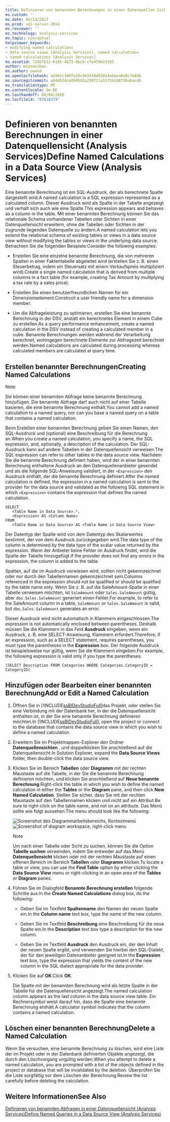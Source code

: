```yaml
---
title: Definieren von benannten Berechnungen in einer Datenquellen Sicht (Analysis Services) | Microsoft-Dokumentation
ms.custom: ''
ms.date: 06/13/2017
ms.prod: sql-server-2014
ms.reviewer: ''
ms.technology: analysis-services
ms.topic: conceptual
helpviewer_keywords:
- modifying named calculations
- data source views [Analysis Services], named calculations
- named calculations [Analysis Services]
ms.assetid: 729e7b12-6185-4b73-8bcb-cfe459b15355
author: minewiskan
ms.author: owend
ms.openlocfilehash: ae901c340fe29c042430d928a4abaea8e8cfe84b
ms.sourcegitcommit: ad4d92dce894592a259721a1571b1d8736abacdb
ms.translationtype: MT
ms.contentlocale: de-DE
ms.lasthandoff: 08/04/2020
ms.locfileid: "87618379"
---
```

# <a name="define-named-calculations-in-a-data-source-view-analysis-services"></a><span data-ttu-id="ad92c-102">Definieren von benannten Berechnungen in einer Datenquellensicht (Analysis Services)</span><span class="sxs-lookup"><span data-stu-id="ad92c-102">Define Named Calculations in a Data Source View (Analysis Services)</span></span>
  <span data-ttu-id="ad92c-103">Eine benannte Berechnung ist ein SQL-Ausdruck, der als berechnete Spalte dargestellt wird.</span><span class="sxs-lookup"><span data-stu-id="ad92c-103">A named calculation is a SQL expression represented as a calculated column.</span></span> <span data-ttu-id="ad92c-104">Dieser Ausdruck wird als Spalte in der Tabelle angezeigt und verhält sich auch wie eine Spalte.</span><span class="sxs-lookup"><span data-stu-id="ad92c-104">This expression appears and behaves as a column in the table.</span></span> <span data-ttu-id="ad92c-105">Mit einer benannten Berechnung können Sie das relationale Schema vorhandener Tabellen oder Sichten in einer Datenquellensicht erweitern, ohne die Tabellen oder Sichten in der zugrunde liegenden Datenquelle zu ändern.</span><span class="sxs-lookup"><span data-stu-id="ad92c-105">A named calculation lets you extend the relational schema of existing tables or views in a data source view without modifying the tables or views in the underlying data source.</span></span> <span data-ttu-id="ad92c-106">Betrachten Sie die folgenden Beispiele:</span><span class="sxs-lookup"><span data-stu-id="ad92c-106">Consider the following examples:</span></span>

-   <span data-ttu-id="ad92c-107">Erstellen Sie eine einzelne benannte Berechnung, die von mehreren Spalten in einer Faktentabelle abgeleitet wird (erstellen Sie z. B. einen Steuerbetrag, indem ein Steuersatz mit einem Verkaufspreis multipliziert wird).</span><span class="sxs-lookup"><span data-stu-id="ad92c-107">Create a single named calculation that is derived from multiple columns in a fact table (for example, creating Tax Amount by multiplying a tax rate by a sales price).</span></span>

-   <span data-ttu-id="ad92c-108">Erstellen Sie einen benutzerfreundlichen Namen für ein Dimensionselement.</span><span class="sxs-lookup"><span data-stu-id="ad92c-108">Construct a user friendly name for a dimension member.</span></span>

-   <span data-ttu-id="ad92c-109">Um die Abfrageleistung zu optimieren, erstellen Sie eine benannte Berechnung in der DSV, anstatt ein berechnetes Element in einem Cube zu erstellen.</span><span class="sxs-lookup"><span data-stu-id="ad92c-109">As a query performance enhancement, create a named calculation in the DSV instead of creating a calculated member in a cube.</span></span> <span data-ttu-id="ad92c-110">Benannte Berechnungen werden während der Verarbeitung berechnet, wohingegen berechnete Elemente zur Abfragezeit berechnet werden.</span><span class="sxs-lookup"><span data-stu-id="ad92c-110">Named calculations are calculated during processing whereas calculated members are calculated at query time.</span></span>

## <a name="creating-named-calculations"></a><span data-ttu-id="ad92c-111">Erstellen benannter Berechnungen</span><span class="sxs-lookup"><span data-stu-id="ad92c-111">Creating Named Calculations</span></span>

> [!NOTE]
>  <span data-ttu-id="ad92c-112">Sie können einer benannten Abfrage keine benannte Berechnung hinzufügen. Die benannte Abfrage darf auch nicht auf einer Tabelle basieren, die eine benannte Berechnung enthält.</span><span class="sxs-lookup"><span data-stu-id="ad92c-112">You cannot add a named calculation to a named query, nor can you base a named query on a table that contains a named calculation.</span></span>

 <span data-ttu-id="ad92c-113">Beim Erstellen einer benannten Berechnung geben Sie einen Namen, den SQL-Ausdruck und (optional) eine Beschreibung für die Berechnung an.</span><span class="sxs-lookup"><span data-stu-id="ad92c-113">When you create a named calculation, you specify a name, the SQL expression, and, optionally, a description of the calculation.</span></span> <span data-ttu-id="ad92c-114">Der SQL-Ausdruck kann auf andere Tabellen in der Datenquellensicht verweisen.</span><span class="sxs-lookup"><span data-stu-id="ad92c-114">The SQL expression can refer to other tables in the data source view.</span></span> <span data-ttu-id="ad92c-115">Nachdem Sie die benannte Berechnung definiert haben, wird der in einer benannten Berechnung enthaltene Ausdruck an den Datenquellenanbieter gesendet und als die folgende SQL-Anweisung validiert, in der `<Expression>` den Ausdruck enthält, der die benannte Berechnung definiert.</span><span class="sxs-lookup"><span data-stu-id="ad92c-115">After the named calculation is defined, the expression in a named calculation is sent to the provider for the data source and validated as the following SQL statement in which `<Expression>` contains the expression that defines the named calculation.</span></span>

```
SELECT 
   <Table Name in Data Source>.*, 
   <Expression> AS <Column Name> 
FROM 
   <Table Name in Data Source> AS <Table Name in Data Source View>
```

 <span data-ttu-id="ad92c-116">Der Datentyp der Spalte wird von dem Datentyp des Skalarwertes bestimmt, der von dem Ausdruck zurückgegeben wird.</span><span class="sxs-lookup"><span data-stu-id="ad92c-116">The data type of the column is determined by the data type of the scalar value returned by the expression.</span></span> <span data-ttu-id="ad92c-117">Wenn der Anbieter keine Fehler im Ausdruck findet, wird die Spalte der Tabelle hinzugefügt.</span><span class="sxs-lookup"><span data-stu-id="ad92c-117">If the provider does not find any errors in the expression, the column is added to the table.</span></span>

 <span data-ttu-id="ad92c-118">Spalten, auf die im Ausdruck verwiesen wird, sollten nicht gekennzeichnet oder nur durch den Tabellennamen gekennzeichnet sein.</span><span class="sxs-lookup"><span data-stu-id="ad92c-118">Columns referenced in the expression should not be qualified or should be qualified by the table name only.</span></span> <span data-ttu-id="ad92c-119">Wenn Sie z. B. auf die SaleAmount-Spalte in einer Tabelle verweisen möchten, ist `SaleAmount` oder `Sales.SaleAmount` gültig, aber `dbo.Sales.SaleAmount` generiert einen Fehler.</span><span class="sxs-lookup"><span data-stu-id="ad92c-119">For example, to refer to the SaleAmount column in a table, `SaleAmount` or `Sales.SaleAmount` is valid, but `dbo.Sales.SaleAmount` generates an error.</span></span>

 <span data-ttu-id="ad92c-120">Dieser Ausdruck wird nicht automatisch in Klammern eingeschlossen.</span><span class="sxs-lookup"><span data-stu-id="ad92c-120">The expression is not automatically enclosed between parentheses.</span></span> <span data-ttu-id="ad92c-121">Deshalb müssen Sie die Klammern in das Feld **Ausdruck** eingeben, wenn ein Ausdruck, z. B. eine SELECT-Anweisung, Klammern erfordert.</span><span class="sxs-lookup"><span data-stu-id="ad92c-121">Therefore, if an expression, such as a SELECT statement, requires parentheses, you must type the parentheses in the **Expression** box.</span></span> <span data-ttu-id="ad92c-122">Der folgende Ausdruck ist beispielsweise nur gültig, wenn Sie die Klammern eingeben.</span><span class="sxs-lookup"><span data-stu-id="ad92c-122">For example, the following expression is valid only if you type the parentheses.</span></span>

```
(SELECT Description FROM Categories WHERE Categories.CategoryID = CategoryID)
```

## <a name="add-or-edit-a-named-calculation"></a><span data-ttu-id="ad92c-123">Hinzufügen oder Bearbeiten einer benannten Berechnung</span><span class="sxs-lookup"><span data-stu-id="ad92c-123">Add or Edit a Named Calculation</span></span>

1.  <span data-ttu-id="ad92c-124">Öffnen Sie in [!INCLUDE[ssBIDevStudioFull](../../includes/ssbidevstudiofull-md.md)]das Projekt, oder stellen Sie eine Verbindung mit der Datenbank her, in der die Datenquellensicht enthalten ist, in der Sie eine benannte Berechnung definieren möchten.</span><span class="sxs-lookup"><span data-stu-id="ad92c-124">In [!INCLUDE[ssBIDevStudioFull](../../includes/ssbidevstudiofull-md.md)], open the project or connect to the database that contains the data source view in which you wish to define a named calculation.</span></span>

2.  <span data-ttu-id="ad92c-125">Erweitern Sie im Projektmappen-Explorer den Ordner **Datenquellensichten** , und doppelklicken Sie anschließend auf die Datenquellensicht.</span><span class="sxs-lookup"><span data-stu-id="ad92c-125">In Solution Explorer, expand the **Data Source Views** folder, then double-click the data source view.</span></span>

3.  <span data-ttu-id="ad92c-126">Klicken Sie im Bereich **Tabellen** oder **Diagramm** mit der rechten Maustaste auf die Tabelle, in der Sie die benannte Berechnung definieren möchten, und klicken Sie anschließend auf **Neue benannte Berechnung**.</span><span class="sxs-lookup"><span data-stu-id="ad92c-126">Right-click the table in which you wish to define the named calculation in either the **Tables** or the **Diagram** pane, and then click **New Named Calculation**.</span></span> <span data-ttu-id="ad92c-127">Stellen Sie sicher, dass Sie mit der rechten Maustaste auf den Tabellennamen klicken und nicht auf ein Attribut.</span><span class="sxs-lookup"><span data-stu-id="ad92c-127">Be sure to right-click on the table name, and not on an attribute.</span></span> <span data-ttu-id="ad92c-128">Das Menü sollte wie folgt aussehen:</span><span class="sxs-lookup"><span data-stu-id="ad92c-128">The menu should look like the following:</span></span>

     <span data-ttu-id="ad92c-129">![Screenshot des Diagrammarbeitsbereichs, Kontextmenü](../media/ssas-olapdsv-diagram.gif "Screenshot des Diagrammarbeitsbereichs, Kontextmenü")</span><span class="sxs-lookup"><span data-stu-id="ad92c-129">![Screenshot of diagram workspace, right-click menu](../media/ssas-olapdsv-diagram.gif "Screenshot of diagram workspace, right-click menu")</span></span>

    > [!NOTE]
    >  <span data-ttu-id="ad92c-130">Um nach einer Tabelle oder Sicht zu suchen, können Sie die Option **Tabelle suchen** verwenden, indem Sie entweder auf das Menü **Datenquellensicht** klicken oder mit der rechten Maustaste auf einen offenen Bereich im Bereich **Tabellen** oder **Diagramm** klicken.</span><span class="sxs-lookup"><span data-stu-id="ad92c-130">To locate a table or view, you can use the **Find Table** option by either clicking the **Data Source View** menu or right-clicking in an open area of the **Tables** or **Diagram** panes.</span></span>

4.  <span data-ttu-id="ad92c-131">Führen Sie im Dialogfeld **Benannte Berechnung erstellen** folgende Schritte aus:</span><span class="sxs-lookup"><span data-stu-id="ad92c-131">In the **Create Named Calculations** dialog box, do the following:</span></span>

    -   <span data-ttu-id="ad92c-132">Geben Sie im Textfeld **Spaltenname** den Namen der neuen Spalte ein.</span><span class="sxs-lookup"><span data-stu-id="ad92c-132">In the **Column name** text box, type the name of the new column.</span></span>

    -   <span data-ttu-id="ad92c-133">Geben Sie im Textfeld **Beschreibung** eine Beschreibung für die neue Spalte ein.</span><span class="sxs-lookup"><span data-stu-id="ad92c-133">In the **Description** text box type a description for the new column.</span></span>

    -   <span data-ttu-id="ad92c-134">Geben Sie im Textfeld **Ausdruck** den Ausdruck ein, der den Inhalt der neuen Spalte ergibt, und verwenden Sie hierbei den SQL-Dialekt, der für den jeweiligen Datenanbieter geeignet ist.</span><span class="sxs-lookup"><span data-stu-id="ad92c-134">In the **Expression** text box, type the expression that yields the content of the new column in the SQL dialect appropriate for the data provider.</span></span>

5.  <span data-ttu-id="ad92c-135">Klicken Sie auf **OK**.</span><span class="sxs-lookup"><span data-stu-id="ad92c-135">Click **OK**.</span></span>

     <span data-ttu-id="ad92c-136">Die Spalte mit der benannten Berechnung wird als letzte Spalte in der Tabelle für die Datenquellensicht angezeigt.</span><span class="sxs-lookup"><span data-stu-id="ad92c-136">The named calculation column appears as the last column in the data source view table.</span></span> <span data-ttu-id="ad92c-137">Ein Rechnersymbol weist darauf hin, dass die Spalte eine benannte Berechnung enthält.</span><span class="sxs-lookup"><span data-stu-id="ad92c-137">A calculator symbol indicates that the column contains a named calculation.</span></span>

## <a name="delete-a-named-calculation"></a><span data-ttu-id="ad92c-138">Löschen einer benannten Berechnung</span><span class="sxs-lookup"><span data-stu-id="ad92c-138">Delete a Named Calculation</span></span>
 <span data-ttu-id="ad92c-139">Wenn Sie versuchen, eine benannte Berechnung zu löschen, wird eine Liste der im Projekt oder in der Datenbank definierten Objekte angezeigt, die durch den Löschvorgang ungültig werden.</span><span class="sxs-lookup"><span data-stu-id="ad92c-139">When you attempt to delete a named calculation, you are prompted with a list of the objects defined in the project or database that will be invalidated by the deletion.</span></span> <span data-ttu-id="ad92c-140">Überprüfen Sie die Liste sorgfältig vor dem Löschen der Berechnung.</span><span class="sxs-lookup"><span data-stu-id="ad92c-140">Review the list carefully before deleting the calculation.</span></span>

## <a name="see-also"></a><span data-ttu-id="ad92c-141">Weitere Informationen</span><span class="sxs-lookup"><span data-stu-id="ad92c-141">See Also</span></span>
 [<span data-ttu-id="ad92c-142">Definieren von benannten Abfragen in einer Datenquellensicht &#40;Analysis Services&#41;</span><span class="sxs-lookup"><span data-stu-id="ad92c-142">Define Named Queries in a Data Source View &#40;Analysis Services&#41;</span></span>](define-named-queries-in-a-data-source-view-analysis-services.md)


